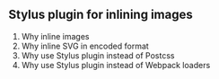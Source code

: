 Stylus plugin for inlining images
---------------------------------

1. Why inline images
2. Why inline SVG in encoded format
3. Why use Stylus plugin instead of Postcss
4. Why use Stylus plugin instead of Webpack loaders
